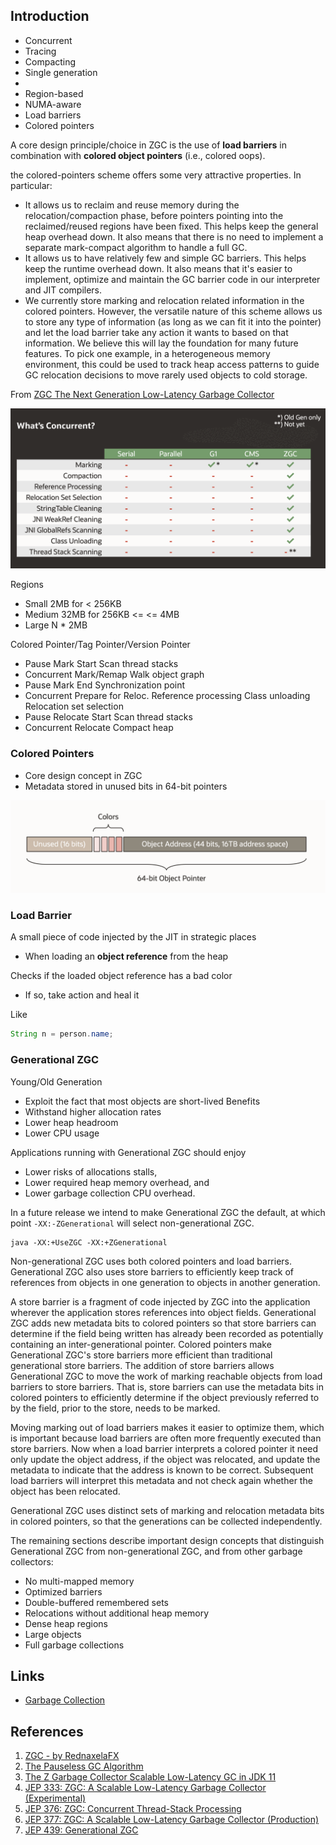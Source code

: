 ## Introduction

- Concurrent
- Tracing
- Compacting
- Single generation
-
- Region-based
- NUMA-aware
- Load barriers
- Colored pointers

A core design principle/choice in ZGC is the use of **load barriers** in combination with **colored object pointers** (i.e., colored oops).

the colored-pointers scheme offers some very attractive properties. In particular:

- It allows us to reclaim and reuse memory during the relocation/compaction phase, before pointers pointing into the reclaimed/reused regions have been fixed.
  This helps keep the general heap overhead down. It also means that there is no need to implement a separate mark-compact algorithm to handle a full GC.
- It allows us to have relatively few and simple GC barriers. This helps keep the runtime overhead down.
  It also means that it's easier to implement, optimize and maintain the GC barrier code in our interpreter and JIT compilers.
- We currently store marking and relocation related information in the colored pointers.
  However, the versatile nature of this scheme allows us to store any type of information (as long as we can fit it into the pointer) and let the load barrier take any action it wants to based on that information.
  We believe this will lay the foundation for many future features.
  To pick one example, in a heterogeneous memory environment, this could be used to track heap access patterns to guide GC relocation decisions to move rarely used objects to cold storage.

From [ZGC The Next Generation Low-Latency Garbage Collector](http://cr.openjdk.java.net/~pliden/slides/ZGC-OracleDevLive-2020.pdf)

![](../img/ZGC-Concurrent.png)

Regions

- Small 2MB for < 256KB
- Medium 32MB for 256KB <= <= 4MB
- Large N * 2MB

Colored Pointer/Tag Pointer/Version Pointer

- Pause Mark Start Scan thread stacks
- Concurrent Mark/Remap Walk object graph
- Pause Mark End Synchronization point
- Concurrent Prepare for Reloc. Reference processing Class unloading Relocation set selection
- Pause Relocate Start Scan thread stacks
- Concurrent Relocate Compact heap

### Colored Pointers

- Core design concept in ZGC
- Metadata stored in unused bits in 64-bit pointers

![](../img/ZGC-Colored-Pointer.png)

### Load Barrier

A small piece of code injected by the JIT in strategic places

- When loading an **object reference** from the heap

Checks if the loaded object reference has a bad color

- If so, take action and heal it

Like

```java
String n = person.name;
```

### Generational ZGC

Young/Old Generation

- Exploit the fact that most objects are short-lived
  Benefits
- Withstand higher allocation rates
- Lower heap headroom
- Lower CPU usage

Applications running with Generational ZGC should enjoy

- Lower risks of allocations stalls,
- Lower required heap memory overhead, and
- Lower garbage collection CPU overhead.

In a future release we intend to make Generational ZGC the default, at which point `-XX:-ZGenerational` will select non-generational ZGC.

```shell
java -XX:+UseZGC -XX:+ZGenerational
```

Non-generational ZGC uses both colored pointers and load barriers.
Generational ZGC also uses store barriers to efficiently keep track of references from objects in one generation to objects in another generation.

A store barrier is a fragment of code injected by ZGC into the application wherever the application stores references into object fields.
Generational ZGC adds new metadata bits to colored pointers so that store barriers can determine if the field being written has already been recorded as potentially containing an inter-generational pointer.
Colored pointers make Generational ZGC's store barriers more efficient than traditional generational store barriers.
The addition of store barriers allows Generational ZGC to move the work of marking reachable objects from load barriers to store barriers.
That is, store barriers can use the metadata bits in colored pointers to efficiently determine if the object previously referred to by the field, prior to the store, needs to be marked.

Moving marking out of load barriers makes it easier to optimize them, which is important because load barriers are often more frequently executed than store barriers.
Now when a load barrier interprets a colored pointer it need only update the object address, if the object was relocated, and update the metadata to indicate that the address is known to be correct.
Subsequent load barriers will interpret this metadata and not check again whether the object has been relocated.

Generational ZGC uses distinct sets of marking and relocation metadata bits in colored pointers, so that the generations can be collected independently.

The remaining sections describe important design concepts that distinguish Generational ZGC from non-generational ZGC, and from other garbage collectors:

- No multi-mapped memory
- Optimized barriers
- Double-buffered remembered sets
- Relocations without additional heap memory
- Dense heap regions
- Large objects
- Full garbage collections



## Links

- [Garbage Collection](/docs/CS/Java/JDK/JVM/GC/GC.md)


## References

1. [ZGC - by RednaxelaFX](https://www.zhihu.com/question/287945354/answer/458761494)
2. [The Pauseless GC Algorithm](https://www.usenix.org/legacy/events/vee05/full_papers/p46-click.pdf)
3. [The Z Garbage Collector Scalable Low-Latency GC in JDK 11](http://cr.openjdk.java.net/~pliden/slides/ZGC-OracleCodeOne-2018.pdf)
4. [JEP 333: ZGC: A Scalable Low-Latency Garbage Collector (Experimental)](https://openjdk.org/jeps/333)
5. [JEP 376: ZGC: Concurrent Thread-Stack Processing](https://openjdk.java.net/jeps/376)
6. [JEP 377: ZGC: A Scalable Low-Latency Garbage Collector (Production)](https://openjdk.java.net/jeps/377)
7. [JEP 439: Generational ZGC](https://openjdk.org/jeps/439)
